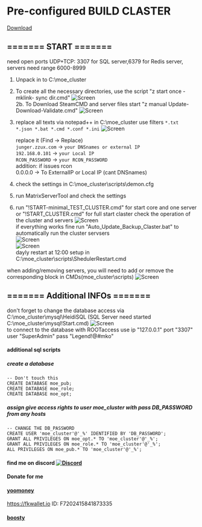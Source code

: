 
# Pre-configured BUILD CLASTER
[Download](https://pixeldrain.com/u/XMVnrDvw)
## ======= START =======
need open ports UDP+TCP: 3307 for SQL server,6379 for Redis server, servers need range 6000-8999

1. Unpack in to C:\moe_cluster
2. To create all the necessary directories, use the script "z start once - mklink- sync dir.cmd" ![Screen](https://junger.zzux.com/webhook/MOE_DLC/Screenshot_1.png)  
    2b. To Download SteamCMD and server files start "z manual Update-Download-Validate.cmd" ![Screen](https://junger.zzux.com/webhook/MOE_DLC/Screenshot_2.png)
3. replace all texts via notepad++ in C:\moe_cluster use filters ```*.txt *.json *.bat *.cmd *.conf *.ini``` ![Screen](https://junger.zzux.com/webhook/MOE_DLC/Screenshot_3.png)

	replace it (Find -> Replace)  
	    ```junger.zzux.com``` -> ```your DNSnames or external IP```  
	    ```192.168.0.101``` -> ```your Local IP```  
	    ```RCON_PASSWORD``` -> ```your RCON_PASSWORD```  
	addition: if issues rcon  
	            0.0.0.0 -> To ExternalIP or Local IP (cant DNSnames)

4. check the settings in C:\moe_cluster\scripts\demon.cfg
5. run MatrixServerTool and check the settings
6. run "!START-minimal_TEST_CLUSTER.cmd" for start core and one server or "!START_CLUSTER.cmd" for full start claster
	check the operation of the cluster and servers ![Screen](https://junger.zzux.com/webhook/MOE_DLC/Screenshot_4.png)  
	if everything works fine run "Auto_Update_Backup_Claster.bat" to automatically run the cluster servsers  
	![Screen](https://junger.zzux.com/webhook/MOE_DLC/Screenshot_5a.png)  
	![Screen](https://junger.zzux.com/webhook/MOE_DLC/Screenshot_6.png)  
dayly restart at 12:00 setup in C:\moe_cluster\scripts\ShedulerRestart.cmd

when adding/removing servers, you will need to add or remove the corresponding block in CMDs(moe_cluster\scripts)
![Screen](https://junger.zzux.com/webhook/MOE_DLC/Screenshot_7.png)  
## ======= Additional INFOs =======
don't forget to change the database access via C:\moe_cluster\mysql\HeidiSQL (SQL Server need started C:\moe_cluster\mysql\!Start.cmd)
![Screen](https://junger.zzux.com/webhook/MOE_DLC/Screenshot_9.png)  
to connect to the database with ROOTaccess use ip "127.0.0.1" port "3307" user "SuperAdmin" pass "Legend!@#mko"

#### additional sql scripts

##### create a database
	-- Don't touch this
	CREATE DATABASE moe_pub;
	CREATE DATABASE moe_role;
	CREATE DATABASE moe_opt;

##### assign give access rights to user moe_cluster with pass DB_PASSWORD from any hosts
	-- CHANGE THE DB_PASSWORD
	CREATE USER 'moe_cluster'@'_%' IDENTIFIED BY 'DB_PASSWORD';
	GRANT ALL PRIVILEGES ON moe_opt.* TO 'moe_cluster'@'_%';
	GRANT ALL PRIVILEGES ON moe_role.* TO 'moe_cluster'@'_%';
	ALL PRIVILEGES ON moe_pub.* TO 'moe_cluster'@'_%';
  
  
  
  
  
#### find me on discord [![Discord](https://discordapp.com/api/guilds/626106205122592769/widget.png?style=shield)](https://discord.gg/qYmBmDR)
#### Donate for me
#### [yoomoney](https://yoomoney.ru/to/4100116619431314)
https://fkwallet.io  ID: F7202415841873335
#### [boosty](https://boosty.to/_illidan_)

